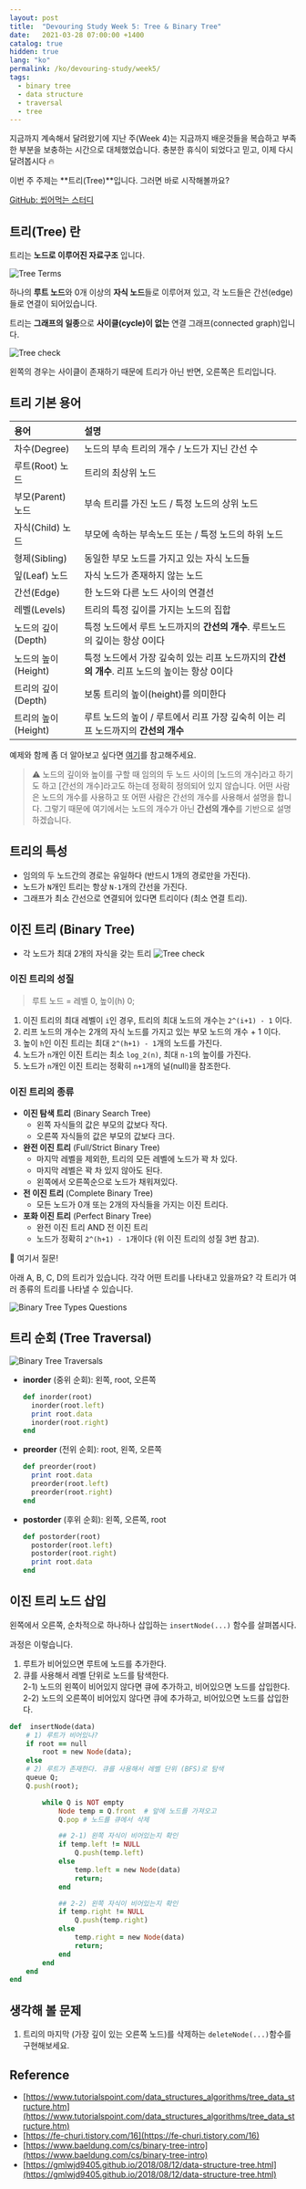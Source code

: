 ```yaml
---
layout: post
title:  "Devouring Study Week 5: Tree & Binary Tree"
date:   2021-03-28 07:00:00 +1400
catalog: true
hidden: true
lang: "ko"
permalink: /ko/devouring-study/week5/
tags:
  - binary tree
  - data structure  
  - traversal
  - tree
---
```


지금까지 계속해서 달려왔기에 지난 주(Week 4)는 지금까지 배운것들을 복습하고 부족한 부분을 보충하는 시간으로 대체했었습니다.  충분한 휴식이 되었다고 믿고, 이제 다시 달려봅시다 🔥 

이번 주 주제는 **트리(Tree)**입니다. 그러면 바로 시작해볼까요?

[GitHub: 씹어먹는 스터디](https://github.com/devouring-algorithm-ds/algorithm-study-s1)

## 트리(Tree) 란

트리는 **노드로 이루어진 자료구조** 입니다.

![Tree Terms](/img/in-post/devouring/week5/tree-terms.jpg)

하나의 **루트 노드**와 0개 이상의 **자식 노드**들로 이루어져 있고, 각 노드들은 간선(edge)들로 연결이 되어있습니다.

트리는 **그래프의 일종**으로 **사이클(cycle)이 없는** 연결 그래프(connected graph)입니다.

![Tree check](/img/in-post/devouring/week5/tree-cycle.jpg)

왼쪽의 경우는 사이클이 존재하기 때문에 트리가 아닌 반면, 오른쪽은 트리입니다.

## 트리 기본 용어

| 용어  | 설명  |
|:-----|:-----|
| 차수(Degree) | 노드의 부속 트리의 개수 / 노드가 지닌 간선 수 |
| 루트(Root) 노드 | 트리의 최상위 노드|
| 부모(Parent) 노드 | 부속 트리를 가진 노드 / 특정 노드의 상위 노드|
| 자식(Child) 노드 | 부모에 속하는 부속노드 또는 / 특정 노드의 하위 노드|
| 형제(Sibling) | 동일한 부모 노드를 가지고 있는 자식 노드들 |
| 잎(Leaf) 노드 | 자식 노드가 존재하지 않는 노드 |
| 간선(Edge) | 한 노드와 다른 노드 사이의 연결선 |
| 레벨(Levels) | 트리의 특정 깊이를 가지는 노드의 집합 |
| 노드의 깊이(Depth) | 특정 노드에서 루트 노드까지의 **간선의 개수**. 루트노드의 깊이는 항상 0이다 |
| 노드의 높이(Height) | 특정 노드에서 가장 깊숙히 있는 리프 노드까지의 **간선의 개수**. 리프 노드의 높이는 항상 0이다  |
| 트리의 깊이(Depth) | 보통 트리의 높이(height)를 의미한다 |
| 트리의 높이(Height)| 루트 노드의 높이 / 루트에서 리프 가장 깊숙히 이는 리프 노드까지의 **간선의 개수** |  

예제와 함께 좀 더 알아보고 싶다면 [여기](https://www.gatevidyalay.com/tree-data-structure-tree-terminology/)를 참고해주세요.

> ⚠️ 노드의 깊이와 높이를 구할 때 임의의 두 노드 사이의 [노드의 개수]라고 하기도 하고 [간선의 개수]라고도 하는데 정확히 정의되어 있지 않습니다. 어떤 사람은 노드의 개수를 사용하고 또 
어떤 사람은 간선의 개수를 사용해서 설명을 합니다. 그렇기 때문에 여기에서는 노드의 개수가 아닌 **간선의 개수**를 기반으로 설명하겠습니다.

## 트리의 특성
- 임의의 두 노드간의 경로는 유일하다 (반드시 1개의 경로만을 가진다).
- 노드가 `N`개인 트리는 항상 `N-1`개의 간선을 가진다.
- 그래프가 최소 간선으로 연결되어 있다면 트리이다 (최소 연결 트리). 

## 이진 트리 (Binary Tree)
- 각 노드가 최대 2개의 자식을 갖는 트리
![Tree check](/img/in-post/devouring/week5/tree-binary-def.jpg)

### 이진 트리의 성질

> 루트 노드 = 레벨 0, 높이(h) 0;

1. 이진 트리의 최대 레벨이 `i`인 경우, 트리의 최대 노드의 개수는 `2^(i+1) - 1` 이다. 
2. 리프 노드의 개수는 2개의 자식 노드를 가지고 있는 부모 노드의 개수 + 1 이다.
3. 높이 `h`인 이진 트리는 최대 `2^(h+1) - 1`개의 노드를 가진다. 
4. 노드가 `n`개인 이진 트리는 최소 `log_2(n)`, 최대 `n-1`의 높이를 가진다.
5. 노드가 `n`개인 이진 트리는 정확히 `n+1`개의 널(null)을 참조한다.

### 이진 트리의 종류
- **이진 탐색 트리** (Binary Search Tree)
  + 왼쪽 자식들의 값은 부모의 값보다 작다.
  + 오른쪽 자식들의 값은 부모의 값보다 크다.
- **완전 이진 트리** (Full/Strict Binary Tree)
  + 마지막 레벨을 제외한, 트리의 모든 레벨에 노드가 꽉 차 있다.
  + 마지막 레벨은 꽉 차 있지 않아도 된다.
  + 왼쪽에서 오른쪽순으로 노드가 채워져있다.
- **전 이진 트리** (Complete Binary Tree)
  + 모든 노드가 0개 또는 2개의 자식들을 가지는 이진 트리다.
- **포화 이진 트리** (Perfect Binary Tree)
  + 완전 이진 트리 AND 전 이진 트리
  + 노드가 정확히 `2^(h+1) - 1`개이다 (위 이진 트리의 성질 3번 참고).

🛑 여기서 질문!

아래 A, B, C, D의 트리가 있습니다. 
각각 어떤 트리를 나타내고 있을까요? 각 트리가 여러 종류의 트리를 나타낼 수 있습니다.

![Binary Tree Types Questions](/img/in-post/devouring/week5/tree-binary-types-q.jpg)

## 트리 순회 (Tree Traversal)

![Binary Tree Traversals](/img/in-post/devouring/week5/tree-traversal.jpg)

- **inorder** (중위 순회): 왼쪽, root, 오른쪽
  ```ruby
  def inorder(root)
    inorder(root.left)
    print root.data
    inorder(root.right)
  end
  ```
- **preorder** (전위 순회): root, 왼쪽, 오른쪽
  ```ruby
  def preorder(root)
    print root.data
    preorder(root.left)
    preorder(root.right)
  end
  ```
- **postorder** (후위 순회): 왼쪽, 오른쪽, root
  ```ruby
  def postorder(root)
    postorder(root.left)
    postorder(root.right)
    print root.data
  end
  ```

## 이진 트리 노드 삽입

왼쪽에서 오른쪽, 순차적으로 하나하나 삽입하는 `insertNode(...)` 함수를 살펴봅시다.

과정은 이렇습니다.
1. 루트가 비어있으면 루트에 노드를 추가한다.
2. 큐를 사용해서 레벨 단위로 노드를 탐색한다. <br>
    2-1) 노드의 왼쪽이 비어있지 않다면 큐에 추가하고, 비어있으면 노드를 삽입한다. <br>
    2-2) 노드의 오른쪽이 비어있지 않다면 큐에 추가하고, 비어있으면 노드를 삽입한다. <br>

```ruby
def  insertNode(data)
    # 1) 루트가 비어있나?
    if root == null
        root = new Node(data);
    else
    # 2) 루트가 존재한다. 큐를 사용해서 레벨 단위 (BFS)로 탐색 
    queue Q;
    Q.push(root);

        while Q is NOT empty
            Node temp = Q.front  # 앞에 노드를 가져오고
            Q.pop # 노드를 큐에서 삭제

            ## 2-1) 왼쪽 자식이 비어있는지 확인 
            if temp.left != NULL
                Q.push(temp.left)
            else 
                temp.left = new Node(data)
                return;
            end

            ## 2-2) 왼쪽 자식이 비어있는지 확인 
            if temp.right != NULL 
                Q.push(temp.right)
            else 
                temp.right = new Node(data)
                return;
            end
        end
    end
end
```

## 생각해 볼 문제
1. 트리의 마지막 (가장 깊이 있는 오른쪽 노드)를 삭제하는 `deleteNode(...)`함수를 구현해보세요.

## Reference
- [https://www.tutorialspoint.com/data_structures_algorithms/tree_data_structure.htm](https://www.tutorialspoint.com/data_structures_algorithms/tree_data_structure.htm)
- [https://fe-churi.tistory.com/16](https://fe-churi.tistory.com/16)
- [https://www.baeldung.com/cs/binary-tree-intro](https://www.baeldung.com/cs/binary-tree-intro)
- [https://gmlwjd9405.github.io/2018/08/12/data-structure-tree.html](https://gmlwjd9405.github.io/2018/08/12/data-structure-tree.html)

